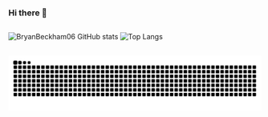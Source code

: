 ### Hi there 👋




##

![BryanBeckham06 GitHub stats](https://github-readme-stats.vercel.app/api?username=bryanbeckham06&show_icons=true&theme=onedark)
![Top Langs](https://github-readme-stats.vercel.app/api/top-langs/?username=bryanbeckham06&layout=compact)

##

<img align="center" alt="snake eating my contributions" src="https://raw.githubusercontent.com/vinimanzano/vinimanzano/output/github-contribution-grid-snake-dark.svg">

